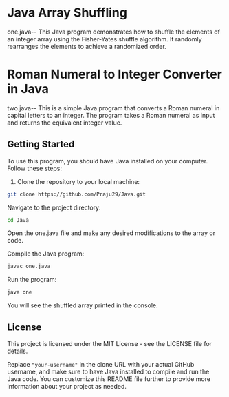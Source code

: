 
# Java Array Shuffling
one.java--
This Java program demonstrates how to shuffle the elements of an integer array using the Fisher-Yates shuffle algorithm. It randomly rearranges the elements to achieve a randomized order.

# Roman Numeral to Integer Converter in Java
two.java--
This is a simple Java program that converts a Roman numeral in capital letters to an integer. The program takes a Roman numeral as input and returns the equivalent integer value.


## Getting Started

To use this program, you should have Java installed on your computer. Follow these steps:

1. Clone the repository to your local machine:

```bash
git clone https://github.com/Praju29/Java.git
```

Navigate to the project directory:
```bash
cd Java
```
Open the one.java file and make any desired modifications to the array or code.

Compile the Java program:
```bash
javac one.java
```
Run the program:
```bash
java one
```
You will see the shuffled array printed in the console.

## License
This project is licensed under the MIT License - see the LICENSE file for details.

Replace `"your-username"` in the clone URL with your actual GitHub username, and make sure to have Java installed to compile and run the Java code. You can customize this README file further to provide more information about your project as needed.

